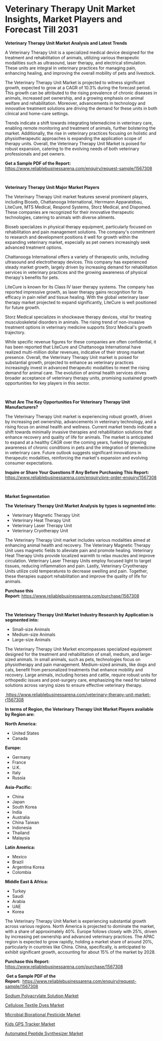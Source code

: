 <p><h1>Veterinary Therapy Unit Market Insights, Market Players and Forecast Till 2031</h1></p><p><strong>Veterinary Therapy Unit Market Analysis and Latest Trends</strong></p>
<p><p>A Veterinary Therapy Unit is a specialized medical device designed for the treatment and rehabilitation of animals, utilizing various therapeutic modalities such as ultrasound, laser therapy, and electrical stimulation. These units are integral in veterinary practices for managing pain, enhancing healing, and improving the overall mobility of pets and livestock.</p><p>The Veterinary Therapy Unit Market is projected to witness significant growth, expected to grow at a CAGR of 10.3% during the forecast period. This growth can be attributed to the rising prevalence of chronic diseases in animals, increased pet ownership, and a growing emphasis on animal welfare and rehabilitation. Moreover, advancements in technology and innovative treatment solutions are driving the demand for these units in both clinical and home-care settings.</p><p>Trends indicate a shift towards integrating telemedicine in veterinary care, enabling remote monitoring and treatment of animals, further bolstering the market. Additionally, the rise in veterinary practices focusing on holistic and physiotherapeutic approaches is expanding the application scope of therapy units. Overall, the Veterinary Therapy Unit Market is poised for robust expansion, catering to the evolving needs of both veterinary professionals and pet owners.</p></p>
<p><strong>Get a Sample PDF of the Report:&nbsp;</strong> <a href="https://www.reliablebusinessarena.com/enquiry/request-sample/1567308">https://www.reliablebusinessarena.com/enquiry/request-sample/1567308</a></p>
<p>&nbsp;</p>
<p><strong>Veterinary Therapy Unit Major Market Players</strong></p>
<p><p>The Veterinary Therapy Unit market features several prominent players, including Bioseb, Chattanooga International, Herrmann Apparatebau, LiteCure, MTS Medical, Respond Systems, Storz Medical, and Dispomed. These companies are recognized for their innovative therapeutic technologies, catering to animals with diverse ailments.</p><p>Bioseb specializes in physical therapy equipment, particularly focused on rehabilitation and pain management solutions. The company's commitment to research and development positions it well for growth within the expanding veterinary market, especially as pet owners increasingly seek advanced treatment options.</p><p>Chattanooga International offers a variety of therapeutic units, including ultrasound and electrotherapy devices. This company has experienced steady market growth, largely driven by increasing demand for rehabilitation services in veterinary practices and the growing awareness of physical therapy's benefits for pets.</p><p>LiteCure is known for its Class IV laser therapy systems. The company has reported impressive growth, as laser therapy gains recognition for its efficacy in pain relief and tissue healing. With the global veterinary laser therapy market projected to expand significantly, LiteCure is well positioned for future growth.</p><p>Storz Medical specializes in shockwave therapy devices, vital for treating musculoskeletal disorders in animals. The rising trend of non-invasive treatment options in veterinary medicine supports Storz Medical's growth trajectory.</p><p>While specific revenue figures for these companies are often confidential, it has been reported that LiteCure and Chattanooga International have realized multi-million dollar revenues, indicative of their strong market presence. Overall, the Veterinary Therapy Unit market is poised for substantial growth, projected to enhance as veterinary practices increasingly invest in advanced therapeutic modalities to meet the rising demand for animal care. The evolution of animal health services drives broader acceptance of veterinary therapy units, promising sustained growth opportunities for key players in this sector.</p></p>
<p>&nbsp;</p>
<p><strong>What Are The Key Opportunities For Veterinary Therapy Unit Manufacturers?</strong></p>
<p><p>The Veterinary Therapy Unit market is experiencing robust growth, driven by increasing pet ownership, advancements in veterinary technology, and a rising focus on animal health and wellness. Current market trends indicate a shift towards minimally invasive therapies and rehabilitation solutions that enhance recovery and quality of life for animals. The market is anticipated to expand at a healthy CAGR over the coming years, fueled by growing awareness of chronic conditions in pets and the integration of telemedicine in veterinary care. Future outlook suggests significant innovations in therapeutic modalities, reinforcing the market's expansion and evolving consumer expectations.</p></p>
<p><strong>Inquire or Share Your Questions If Any Before Purchasing This Report:</strong> <a href="https://www.reliablebusinessarena.com/enquiry/pre-order-enquiry/1567308">https://www.reliablebusinessarena.com/enquiry/pre-order-enquiry/1567308</a></p>
<p>&nbsp;</p>
<p><strong>Market Segmentation</strong></p>
<p><strong>The Veterinary Therapy Unit Market Analysis by types is segmented into:</strong></p>
<p><ul><li>Veterinary Magnetic Therapy Unit</li><li>Veterinary Heat Therapy Unit</li><li>Veterinary Laser Therapy Unit</li><li>Veterinary Cryotherapy Unit</li></ul></p>
<p><p>The Veterinary Therapy Unit market includes various modalities aimed at enhancing animal health and recovery. The Veterinary Magnetic Therapy Unit uses magnetic fields to alleviate pain and promote healing. Veterinary Heat Therapy Units provide localized warmth to relax muscles and improve circulation. Veterinary Laser Therapy Units employ focused light to target tissues, reducing inflammation and pain. Lastly, Veterinary Cryotherapy Units utilize cold temperatures to decrease swelling and pain. Together, these therapies support rehabilitation and improve the quality of life for animals.</p></p>
<p><strong>Purchase this Report:&nbsp;</strong><a href="https://www.reliablebusinessarena.com/purchase/1567308">https://www.reliablebusinessarena.com/purchase/1567308</a></p>
<p>&nbsp;</p>
<p><strong>The Veterinary Therapy Unit Market Industry Research by Application is segmented into:</strong></p>
<p><ul><li>Small-size Animals</li><li>Medium-size Animals</li><li>Large-size Animals</li></ul></p>
<p><p>The Veterinary Therapy Unit Market encompasses specialized equipment designed for the treatment and rehabilitation of small, medium, and large-sized animals. In small animals, such as pets, technologies focus on physiotherapy and pain management. Medium-sized animals, like dogs and cats, benefit from personalized treatments that enhance mobility and recovery. Large animals, including horses and cattle, require robust units for orthopedic issues and post-surgery care, emphasizing the need for tailored solutions across varying sizes to ensure effective veterinary therapy.</p></p>
<p><a href="https://www.reliablebusinessarena.com/veterinary-therapy-unit-market-r1567308">&nbsp;https://www.reliablebusinessarena.com/veterinary-therapy-unit-market-r1567308</a></p>
<p><strong>In terms of Region, the Veterinary Therapy Unit Market Players available by Region are:</strong></p>
<p>
    <p> <strong> North America: </strong>
        <ul>
            <li>United States</li>
            <li>Canada</li>
        </ul>
        </p> 
    <p> <strong> Europe: </strong>
        <ul>
            <li>Germany</li>
            <li>France</li>
            <li>U.K.</li>
            <li>Italy</li>
            <li>Russia</li>
        </ul>
        </p> 
    <p> <strong> Asia-Pacific: </strong>
        <ul>
            <li>China</li>
            <li>Japan</li>
            <li>South Korea</li>
            <li>India</li>
            <li>Australia</li>
            <li>China Taiwan</li>
            <li>Indonesia</li>
            <li>Thailand</li>
            <li>Malaysia</li>
        </ul>
        </p> 
    <p> <strong> Latin America: </strong>
        <ul>
            <li>Mexico</li>
            <li>Brazil</li>
            <li>Argentina Korea</li>
            <li>Colombia</li>
        </ul>
        </p> 
    <p> <strong> Middle East & Africa: </strong>
        <ul>
            <li>Turkey</li>
            <li>Saudi</li>
            <li>Arabia</li>
            <li>UAE</li>
            <li>Korea</li>
        </ul>
    </p>
    </p>
<p><p>The Veterinary Therapy Unit Market is experiencing substantial growth across various regions. North America is projected to dominate the market, with a share of approximately 40%. Europe follows closely with 25%, driven by increasing pet ownership and advanced veterinary practices. The APAC region is expected to grow rapidly, holding a market share of around 20%, particularly in countries like China. China, specifically, is anticipated to exhibit significant growth, accounting for about 15% of the market by 2028.</p></p>
<p><strong>Purchase this Report: </strong><a href="https://www.reliablebusinessarena.com/purchase/1567308">https://www.reliablebusinessarena.com/purchase/1567308</a></p>
<p>&nbsp;<strong>Get a Sample PDF of the Report:&nbsp;&nbsp;</strong><a href="https://www.reliablebusinessarena.com/enquiry/request-sample/1567308">https://www.reliablebusinessarena.com/enquiry/request-sample/1567308</a></p>
<p><strong></strong></p>
<p><p><a href="https://www.linkedin.com/pulse/sodium-polyacrylate-solution-market-size-share-analysis--gkmif?trackingId=46O4d1LvTzCcijxYNgQ4OQ%3D%3D">Sodium Polyacrylate Solution Market</a></p><p><a href="https://medium.com/@novastamm2023/future-trajectory-of-the-cellulose-textile-dyes-market-emerging-market-trends-and-forecasts-till-e4e4971bdd9c">Cellulose Textile Dyes Market</a></p><p><a href="https://medium.com/@novastamm2023/microbial-biorational-pesticide-market-research-report-market-forecast-and-growth-prospects-with-a-c93d619da79d?postPublishedType=repub">Microbial Biorational Pesticide Market</a></p><p><a href="https://issuu.com/reportprime-2/docs/kids-gps-tracker-market-size-2030.p_0218d7365e700e">Kids GPS Tracker Market</a></p><p><a href="https://www.linkedin.com/pulse/emerging-automated-peptide-synthesizer-market-opportunities-kdshe?trackingId=%2FhGY5JxQTnSWWLKu5M0K%2BA%3D%3D">Automated Peptide Synthesizer Market</a></p></p>